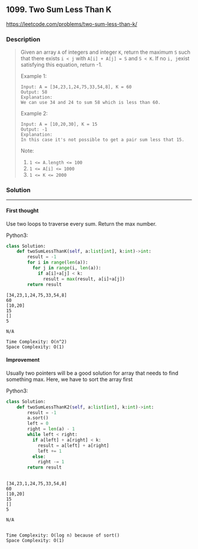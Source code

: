 ## 1099. Two Sum Less Than K

https://leetcode.com/problems/two-sum-less-than-k/




### Description

> Given an array `A` of integers and integer `K`, return the maximum `S` such that there exists `i < j` with `A[i] + A[j] = S` and `S < K`. If no `i, j`exist satisfying this equation, return -1.
>
> Example 1:
>
> ```
>Input: A = [34,23,1,24,75,33,54,8], K = 60
> Output: 58
> Explanation: 
> We can use 34 and 24 to sum 58 which is less than 60.
> ```
> 
>    Example 2:
>    
>    ```
>    Input: A = [10,20,30], K = 15
>    Output: -1
>    Explanation: 
>    In this case it's not possible to get a pair sum less that 15.
>    ```
>    
>    Note:
>    
>    1. `1 <= A.length <= 100`
>    2. `1 <= A[i] <= 1000`
>    3. `1 <= K <= 2000`
>    
> 

### Solution

------

#### First thought

Use two loops to traverse every sum. Return the max number.

Python3:

```python
class Solution:
    def twoSumLessThanK(self, a:list[int], k:int)->int:
        result = -1
        for i in range(len(a)):
          for j in range(i, len(a)):
            if a[i]+a[j] < k:
              result = max(result, a[i]+a[j])
        return result
```

```
[34,23,1,24,75,33,54,8]
60
[10,20]
15
[]
5
```

```
N/A

Time Complexity: O(n^2)
Space Complexity: O(1)
```



#### Improvement

Usually two pointers will be a good solution for array that needs to find something max. Here, we have to sort the array first

Python3:

```python
class Solution:
    def twoSumLessThanK2(self, a:list[int], k:int)->int:
        result = -1
        a.sort()
        left = 0
        right = len(a) - 1
        while left < right:
          if a[left] + a[right] < k:
            result = a[left] + a[right]
            left += 1
          else:
            right -= 1
        return result
    
```

```
[34,23,1,24,75,33,54,8]
60
[10,20]
15
[]
5
```

```
N/A


Time Complexity: O(log n) because of sort()
Space Complexity: O(1)
```

